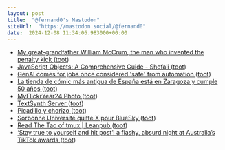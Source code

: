 ```yaml
---
layout: post
title:  "@fernand0's Mastodon"
siteUrl:  "https://mastodon.social/@fernand0"
date:  2024-12-08 11:34:06.983000+00:00
---
```

*  [My great-grandfather William McCrum, the man who invented the penalty kick ](https://www.theguardian.com/football/2024/sep/29/my-great-grandfather-william-mccrum-the-man-who-invented-the-penalty-kic) ([toot](https://mastodon.social/@fernand0/113616987552584173))
*  [JavaScript Objects: A Comprehensive Guide - Shefali ](https://shefali.dev/javascript-objects) ([toot](https://mastodon.social/@fernand0/113616633095700482))
*  [GenAI comes for jobs once considered 'safe' from automation ](https://www.theregister.com/2024/12/03/ai_oecd_report) ([toot](https://mastodon.social/@fernand0/113616582874349273))
*  [La tienda de cómic más antigua de España está en Zaragoza y cumple 50 años ](https://www.elperiodicodearagon.com/cultura/2024/12/02/tienda-comic-antigua-espana-zaragoza-112260798.htm) ([toot](https://mastodon.social/@fernand0/113615456117678304))
*  [MyFlickrYear24 Photo ](https://www.flickr.com/photos/fernand0/54184907620) ([toot](https://mastodon.social/@fernand0/113614793363893669))
*  [TextSynth Server ](https://simonwillison.net/2024/Nov/21/textsynth-server) ([toot](https://mastodon.social/@fernand0/113614756014371523))
*  [Picadillo y chorizo ](https://avecesunafoto.wordpress.com/2024/12/07/picadillo-y-chorizo) ([toot](https://mastodon.social/@fernand0/113613037021431698))
*  [Sorbonne Université quitte X pour BlueSky ](https://www.sorbonne-universite.fr/actualites/sorbonne-universite-quitte-x-pour-bluesk) ([toot](https://mastodon.social/@fernand0/113613021167349370))
*  [Read The Tao of tmux \| Leanpub ](https://leanpub.com/the-tao-of-tmux/rea) ([toot](https://mastodon.social/@fernand0/113612707083130106))
*  [‘Stay true to yourself and hit post’: a flashy, absurd night at Australia’s TikTok awards ](https://www.theguardian.com/technology/2024/nov/28/australia-tiktok-awards-recap-jojo-siwa-winner) ([toot](https://mastodon.social/@fernand0/113612474951088220))
